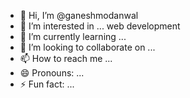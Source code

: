- 👋 Hi, I’m @ganeshmodanwal
- 👀 I’m interested in ... web development 
- 🌱 I’m currently learning ...
- 💞️ I’m looking to collaborate on ...
- 📫 How to reach me ...
- 😄 Pronouns: ...
- ⚡ Fun fact: ...

<!---
ganeshmod/ganeshmod is a ✨ special ✨ repository because its `README.md` (this file) appears on your GitHub profile.
You can click the Preview link to take a look at your changes.
--->
